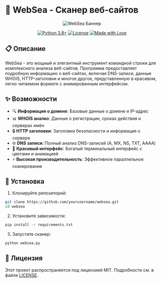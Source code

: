 # 🌊 WebSea - Сканер веб-сайтов

<div align="center">

![WebSea Баннер](https://via.placeholder.com/800x200?text=WebSea+Scanner)

[![Python 3.8+](https://img.shields.io/badge/python-3.8+-blue.svg)](https://www.python.org/downloads/)
[![License](https://img.shields.io/badge/license-MIT-green.svg)](LICENSE)
[![Made with Love](https://img.shields.io/badge/Made%20with-Love-red.svg)](https://github.com/yourusername/websea)

</div>

## 📋 Описание

WebSea - это мощный и элегантный инструмент командной строки для комплексного анализа веб-сайтов. Программа предоставляет подробную информацию о веб-сайтах, включая DNS-записи, данные WHOIS, HTTP-заголовки и многое другое, представленную в красивом, легко читаемом формате с анимированным интерфейсом.

## ✨ Возможности

- 🔍 **Информация о домене**: Базовые данные о домене и IP-адрес
- 📊 **WHOIS анализ**: Данные о регистрации, сроках действия и серверах имён
- 🔒 **HTTP заголовки**: Заголовки безопасности и информация о сервере
- 🌐 **DNS записи**: Полный анализ DNS-записей (A, MX, NS, TXT, AAAA)
- 💫 **Красивый интерфейс**: Богатый терминальный интерфейс с цветами и анимацией
- ⚡ **Высокая производительность**: Эффективное параллельное сканирование

## 🚀 Установка

1. Клонируйте репозиторий:

```bash
git clone https://github.com/yourusername/websea.git
cd websea
```

2. Установите зависимости:

```bash
pip install -r requirements.txt
```

3. Запустите сканер:

```bash
python websea.py
```

## 📝 Лицензия

Этот проект распространяется под лицензией MIT. Подробности см. в файле [LICENSE](LICENSE).